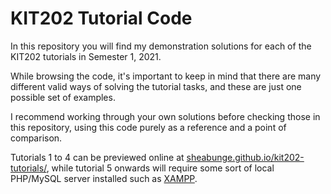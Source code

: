 # KIT202 Tutorial Code

In this repository you will find my demonstration solutions for each of the KIT202 tutorials in Semester 1, 2021.

While browsing the code, it's important to keep in mind that there are many different valid ways of solving the tutorial tasks, and these are just one possible set of examples.

I recommend working through your own solutions before checking those in this repository, using this code purely as a reference and a point of comparison.

Tutorials 1 to 4 can be previewed online at [sheabunge.github.io/kit202-tutorials/](https://sheabunge.github.io/kit202-tutorials/), while tutorial 5 onwards will require some sort of local PHP/MySQL server installed such as [XAMPP](https://www.apachefriends.org/download.html).
